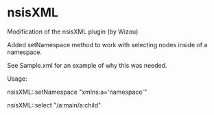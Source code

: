 nsisXML
=======

Modification of the nsisXML plugin (by Wizou)

Added setNamespace method to work with selecting nodes inside of a namespace.

See Sample.xml for an example of why this was needed.

Usage:

  nsisXML::setNamespace "xmlns:a='namespace'"
  
  nsisXML::select "/a:main/a:child"

